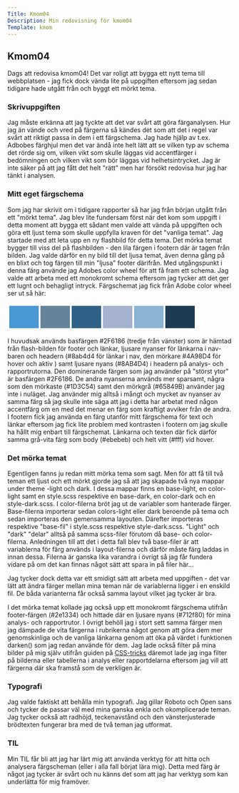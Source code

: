 ```yaml
---
Title: Kmom04
Description: Min redovisning för kmom04
Template: kmom
---
```


## Kmom04
Dags att redovisa kmom04! Det var roligt att bygga ett nytt tema till webbplatsen - jag fick dock vända lite på uppgiften eftersom jag sedan tidigare hade utgått från och byggt ett mörkt tema. 

### Skrivuppgiften
Jag måste erkänna att jag tyckte att det var svårt att göra färganalysen. Hur jag än vände och vred på färgerna så kändes det som att det i regel var svårt att riktigt passa in dem i ett  färgschema. Jag hade hjälp av t.ex. Adbobes färghjul men det var ändå inte helt lätt att se vilken typ av schema det rörde sig om, vilken vikt som skulle läggas vid accentfärger i bedömningen och vilken vikt som bör läggas vid helhetsintrycket. Jag är inte säker på att jag fått det helt "rätt" men har försökt redovisa hur jag har tänkt i analysen.

### Mitt eget färgschema
Som jag har skrivit om i tidigare rapporter så har jag från början utgått från ett "mörkt tema". Jag blev lite fundersam först när det kom som uppgift i detta moment att bygga ett sådant men valde att vända på uppgiften och göra ett ljust tema som skulle uppfylla kraven för det "vanliga temat". Jag startade med att leta upp en ny flashbild för detta tema. Det mörka temat bygger till viss del på flashbilden  - den lila färgen i footern där är tagen från bilden. Jag valde därför en ny bild till det ljusa temat, även denna gång på en blixt och tog färgen till min "ljusa" footer därifrån. Med utgångspunkt i denna färg använde jag Adobes color wheel för att få fram ett schema. Jag valde att arbeta med ett monokromt schema eftersom jag tycker att det ger ett lugnt och behagligt intryck. Färgschemat jag fick från Adobe color wheel ser ut så här:

<table style="border-spacing: 4px; border-collapse: separate">
    <tr>
    <td style="height: 50px; width: 50px; background-color: #4A98D4">
    <td style="height: 50px; width: 50px; background-color: #65849B">
    <td style="height: 50px; width: 50px; background-color: #2F6186">
    <td style="height: 50px; width: 50px; background-color:#A5B2CF">
    <td style="height: 50px; width: 50px; background-color: #8AB4D4">
    <td style="height: 50px; width: 50px; background-color: #1D3C54">
   </tr>
    </table>

I huvudsak används basfärgen #2F6186 (tredje från vänster) som är hämtad från flash-bilden för footer och länkar, ljusare nyanser för länkarna i nav-baren och headern (#8ab4d4 för länkar i nav, den mörkare #4A98D4 för hover och aktiv ) samt ljusare nyans (#8AB4D4) i headern på analys- och rapportrutorna. Den dominerande färgen som jag använder på "störst ytor" är basfärgen #2F6186. De andra nyanserna används mer sparsamt, några som den mörkaste (#1D3C54) samt den mörkgrå (#65849B) använder jag inte i nuläget. Jag använder mig alltså i mångt och mycket av nyanser av samma färg så jag skulle inte säga att jag i detta har arbetat med någon accentfärg om en med det menar en färg som kraftigt avviker från de andra. I footern fick jag använda en färg utanför mitt färgschema för text och länkar eftersom jag fick lite problem med kontrasten i footern om jag skulle ha hållt mig enbart till färgschemat. Länkarna och texten där fick därför samma grå-vita färg som body (#ebebeb) och helt vitt (#fff) vid hover.

### Det mörka temat
Egentligen fanns ju redan mitt mörka tema som sagt. Men för att få till två teman ett ljust och ett mörkt gjorde jag så att jag skapade två nya mappar under theme -light och dark. I dessa mappar finns en base-light, en color-light samt en style.scss respektive en base-dark, en color-dark och en style-dark.scss. I color-filerna bröt jag ut de variabler som hanterade färger. Base-filerna importerar sedan colors-light eller dark beroende på tema och sedan importeras den gemensamma layouten. Därefter importeras respektive "base-fil" i style.scss respektive style-dark.scss. "Light" och "dark" "delar" alltså på samma scss-filer förutom då base- och color-filerna. Anledningen till att det i detta fall blev två base-filer är att variablerna för färg används i layout-filerna och därför måste färg laddas in innan dessa. Filerna är ganska lika varandra i övrigt så jag får fundera vidare på om det kan finnas något sätt att spara in på filer här... 

Jag tycker dock detta var ett smidigt sätt att arbeta med uppgiften - det var lätt att ändra färger mellan mina teman när de variablerna ligger i en enskild fil. De båda varianterna får också samma layout vilket jag tycker är bra.

I det mörka temat kollade jag också upp ett monokromt färgschema utifrån footer-färgen (#2e1334) och hittade där en ljusare nyans (#712f80) för mina analys- och rapportrutor. I övrigt behöll jag i stort sett samma färger men jag dämpade de vita färgerna i rubrikerna något genom att göra dem mer genomskinliga och de vanliga länkarna genom att öka på värdet i funktionen darken() som jag redan använde för dem. Jag lade också filter på mina bilder på mig själv utifrån guiden på [CSS-tricks](https://css-tricks.com/a-complete-guide-to-dark-mode-on-the-web/) däremot lade jag inga filter på bilderna eller tabellerna i analys eller rapportdelarna eftersom jag vill att färgerna där ska framstå som de verkligen är.

### Typografi
Jag valde faktiskt att behålla min typografi. Jag gillar Roboto och Open sans och tycker de passar väl med mina ganska enkla och okomplicerade teman. Jag tycker också att radhöjd, teckenavstånd och den vänsterjusterade brödtexten fungerar bra med de två teman jag utformat.

### TIL
Min TIL får bli att jag har lärt mig att använda verktyg för att hitta och analysera färgscheman (eller i alla fall börjat lära mig). Detta med färg är något jag tycker är svårt och nu känns det som att jag har verktyg som kan underlätta för mig framöver.